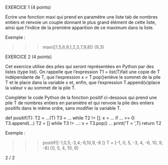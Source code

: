 EXERCICE 1 (4 points) 

 
Écrire une fonction maxi  qui prend en paramètre une liste  tab de nombres entiers et 
renvoie  un  couple  donnant  le  plus  grand  élément  de  cette  liste,  ainsi que  l’indice  de  la 
première apparition de ce maximum dans la liste. 

Exemple : 

>>> maxi([1,5,6,9,1,2,3,7,9,8]) 
(9,3) 
 

EXERCICE 2 (4 points) 

Cet exercice utilise des piles qui seront représentées en Python par des
listes (type list).  On rappelle que l’expression T1 = list(T)fait une copie
de T indépendante de T, que l’expression x = T.pop()enlève le sommet de la
pile T et le place dans la variable x et, enfin, que l’expression
T.append(v)place la valeur v au sommet de la pile T. 

Compléter  le  code  Python  de  la  fonction  positif  ci-dessous  qui
prend  une  pile  T  de nombres  entiers  en  paramètre  et  qui  renvoie
la  pile  des  entiers  positifs  dans  le  même ordre, sans modifier la
variable T. 

def positif(T): 
    T2 = ...(T) 
    T3 = ... 
    while T2 != []: 
        x = ... 
        if ... >= 0: 
            T3.append(...) 
    T2 = [] 
    while T3 != ...: 
        x = T3.pop() 
        ... 
    print('T = ',T) 
    return T2 
 
Exemple : 
>>> positif([-1,0,5,-3,4,-6,10,9,-8 ]) 
T = [-1, 0, 5, -3, 4, -6, 10, 9, -8] 
[0, 5, 4, 10, 9] 

 2 / 2 

